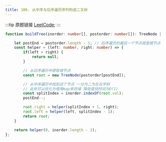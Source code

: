 ```yaml
---
title: 106. 从中序与后序遍历序列构造二叉树
---
```


:::tip 原题链接
[LeetCode](https://leetcode.cn/problems/construct-binary-tree-from-inorder-and-postorder-traversal/);
:::


```typescript
function buildTree(inorder: number[], postorder: number[]): TreeNode | null {

    let postEnd = postorder.length - 1; // 后序遍历的最后一个节点就是根节点
    const helper = (left: number, right: number) => {
        if(left > right) {
            return null;
        }

        // 从后序遍历中提取根节点
        const root = new TreeNode(postorder[postEnd]);

        // 从中序遍历中找到这个节点 一分为二为左右字树
        // 此处可以优化为使用map来存储 降低查找时间为O(1)
        const splitIndex = inorder.indexOf(root.val);
        postEnd--;

        root.right = helper(splitIndex + 1, right);
        root.left = helper(left, splitIndex - 1);
        return root;
    }

    return helper(0, inorder.length - 1);
};
```
